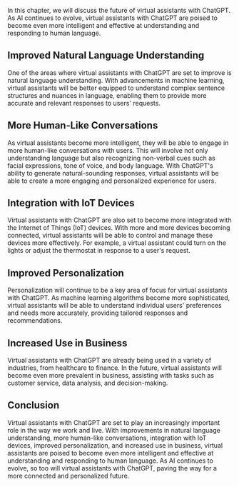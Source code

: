 
In this chapter, we will discuss the future of virtual assistants with ChatGPT. As AI continues to evolve, virtual assistants with ChatGPT are poised to become even more intelligent and effective at understanding and responding to human language.

Improved Natural Language Understanding
---------------------------------------

One of the areas where virtual assistants with ChatGPT are set to improve is natural language understanding. With advancements in machine learning, virtual assistants will be better equipped to understand complex sentence structures and nuances in language, enabling them to provide more accurate and relevant responses to users' requests.

More Human-Like Conversations
-----------------------------

As virtual assistants become more intelligent, they will be able to engage in more human-like conversations with users. This will involve not only understanding language but also recognizing non-verbal cues such as facial expressions, tone of voice, and body language. With ChatGPT's ability to generate natural-sounding responses, virtual assistants will be able to create a more engaging and personalized experience for users.

Integration with IoT Devices
----------------------------

Virtual assistants with ChatGPT are also set to become more integrated with the Internet of Things (IoT) devices. With more and more devices becoming connected, virtual assistants will be able to control and manage these devices more effectively. For example, a virtual assistant could turn on the lights or adjust the thermostat in response to a user's request.

Improved Personalization
------------------------

Personalization will continue to be a key area of focus for virtual assistants with ChatGPT. As machine learning algorithms become more sophisticated, virtual assistants will be able to understand individual users' preferences and needs more accurately, providing tailored responses and recommendations.

Increased Use in Business
-------------------------

Virtual assistants with ChatGPT are already being used in a variety of industries, from healthcare to finance. In the future, virtual assistants will become even more prevalent in business, assisting with tasks such as customer service, data analysis, and decision-making.

Conclusion
----------

Virtual assistants with ChatGPT are set to play an increasingly important role in the way we work and live. With improvements in natural language understanding, more human-like conversations, integration with IoT devices, improved personalization, and increased use in business, virtual assistants are poised to become even more intelligent and effective at understanding and responding to human language. As AI continues to evolve, so too will virtual assistants with ChatGPT, paving the way for a more connected and personalized future.
